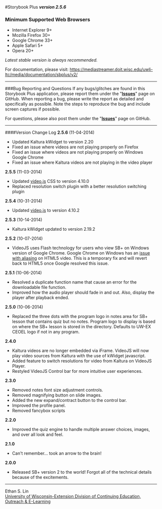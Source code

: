 #Storybook Plus
**_version 2.5.6_**

### Minimum Supported Web Browsers
* Internet Explorer 9+
* Mozilla Firefox 30+
* Google Chrome 33+
* Apple Safari 5+
* Opera 20+

*Latest stable version is always recommended.*

For documentation, please visit: https://mediastreamer.doit.wisc.edu/uwli-ltc/media/documentation/sbplus/v2/

---
###Bug Reporting and Questions
If any bugs/glitches are found in this Storybook Plus application, please report them under the "**[Issues](https://github.com/oel-mediateam/sbplus/issues)**" page on GitHub. When reporting a bug, please write the report as detailed and specifically as possible. Note the steps to reproduce the bug and include screen captures if possible.

For questions, please also post them under the "**[Issues](https://github.com/oel-mediateam/sbplus/issues)**" page on GitHub.

---
####Version Change Log
**2.5.6** (11-04-2014)  
* Updated Kaltura kWidget to version 2.20
* Fixed an issue where videos are not playing properly on Firefox
* Fixed an issue where videos are not playing properly on Windows Google Chrome
* Fixed an issue where Kaltura videos are not playing in the video player

**2.5.5** (11-03-2014)  
* Updated [video.js](https://github.com/videojs/video.js) CSS to version 4.10.0
* Replaced resolution switch plugin with a better resolution switching plugin

**2.5.4** (10-31-2014)  
* Updated [video.js](https://github.com/videojs/video.js) to version 4.10.2

**2.5.3** (10-14-2014)  
* Kaltura kWidget updated to version 2.19.2

**2.5.2** (10-07-2014)  
* VideoJS uses Flash technology for users who view SB+ on Windows version of Google Chrome. Google Chrome on Windows has an [issue with aliasing](https://code.google.com/p/chromium/issues/detail?id=351458) on HTML5 video. This is a temporary fix and will revert back to HTML5 once Google resolved this issue.

**2.5.1** (10-06-2014)  
* Resolved a duplicate function name that cause an error for the downloadable file function.
* Improved how the audio player should fade in and out. Also, display the player after playback ended.

**2.5.0** (10-06-2014)  
* Replaced the three dots with the program logo in notes area for SB+ lesson that contains quiz but no notes. Program logo to display is based on where the SB+ lesson is stored in the directory. Defaults to UW-EX CEOEL logo if not in any program.

**2.4.0**  
* Kaltura videos are no longer embedded via iFrame. VideoJS will now play video sources from Kaltura with the use of kWidget javascript.
* Added feature to switch resolutions for video from Kaltura on VideoJS Player.
* Restyled VideoJS Control bar for more intuitive user experiences.

**2.3.0**  
* Removed notes font size adjustment controls.
* Removed magnifying button on slide images.
* Added the new expand/contract button to the control bar.
* Improved the profile panel.
* Removed fancybox scripts

**2.2.0**  
* Improved the quiz engine to handle multiple answer choices, images, and over all look and feel.

**2.1.0**  
* Can't remember... took an arrow to the brain!

**2.0.0**  
* Released SB+ version 2 to the world! Forgot all of the technical details because of the excitements.

---
Ethan S. Lin  
[University of Wisconsin-Extension Division of Continuing Education, Outreach & E-Learning](http://ce.uwex.edu/)